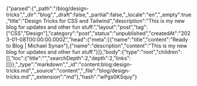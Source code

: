 {"parsed":{"_path":"/blog/design-tricks","_dir":"blog","_draft":false,"_partial":false,"_locale":"en","_empty":true,"title":"Design Tricks for CSS and Tailwind","description":"This is my new blog for updates and other fun stuff.","layout":"post","tag":["CSS","Design"],"category":"post","status":"unpublished","createdAt":"2023-01-08T00:00:00.000Z","head":{"meta":[{"name":"title","content":"Ready to Blog | Michael Synan"},{"name":"description","content":"This is my new blog for updates and other fun stuff."}]},"body":{"type":"root","children":[],"toc":{"title":"","searchDepth":2,"depth":2,"links":[]}},"_type":"markdown","_id":"content:blog:design-tricks.md","_source":"content","_file":"blog/design-tricks.md","_extension":"md"},"hash":"wPgs0KSquy"}